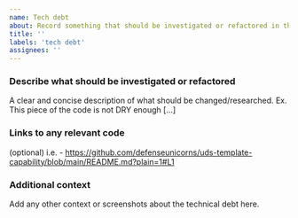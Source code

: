 ```yaml
---
name: Tech debt
about: Record something that should be investigated or refactored in the future.
title: ''
labels: 'tech debt'
assignees: ''
---
```


### Describe what should be investigated or refactored

A clear and concise description of what should be changed/researched. Ex. This piece of the code is not DRY enough [...]

### Links to any relevant code

(optional) i.e. - <https://github.com/defenseunicorns/uds-template-capability/blob/main/README.md?plain=1#L1>

### Additional context

Add any other context or screenshots about the technical debt here.
